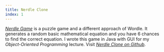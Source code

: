 ```yaml
---
title: Nerdle Clone
index: 1
---
```


[_Nerdle Game_](https://nerdlegame.com/ 'Official Nerdle Game Website') is a puzzle game and a different approach of Wordle. It generates a random basic mathematical equation and you have 6 chances to find the correct equation. I wrote this game in Java with GUI for my _Object-Oriented Programming_ lecture. Visit [_Nerdle Clone on Github_](https://github.com/anilkarasah/NerdleClone).

